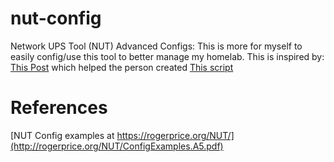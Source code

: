 # nut-config
Network UPS Tool (NUT) Advanced Configs: This is more for myself to easily config/use this tool to better manage my homelab. 
This is inspired by: [This Post](https://alioth-lists.debian.net/pipermail/nut-upsuser/2013-August/008557.html
) which helped the person created [This script](https://srackham.wordpress.com/2013/02/27/configuring-nut-for-the-eaton-3s-ups-on-ubuntu-linux/)

# References
[NUT Config examples at https://rogerprice.org/NUT/](http://rogerprice.org/NUT/ConfigExamples.A5.pdf)
